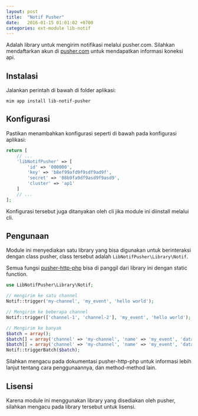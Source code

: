 ```yaml
---
layout: post
title:  "Notif Pusher"
date:   2016-01-15 01:01:02 +0700
categories: ext-module lib-notif
---
```


Adalah library untuk mengirim notifikasi melalui pusher.com. Silahkan
mendaftarkan akun di [pusher.com](https://pusher.com/) untuk mendapatkan
informasi koneksi api.

## Instalasi

Jalankan perintah di bawah di folder aplikasi:

```
mim app install lib-notif-pusher
```

## Konfigurasi

Pastikan menambahkan konfigurasi seperti di bawah pada konfigurasi
aplikasi:

```php
return [
    // ...
    'libNotifPusher' => [
        'id' => '000000',
        'key' => 'b8ef99afd9f9sdf9ad9f',
        'secret' => '08b9fa9df9asd9f9asd9',
        'cluster' => 'ap1'
    ]
    // ...
];
```

Konfigurasi tersebut juga ditanyakan oleh cli jika module ini diinstall
melalui cli.

## Pengunaan

Module ini menyediakan satu library yang bisa digunakan untuk berinteraksi
dengan class pusher, class tersebut adalah `LibNotifPusher\Library\Notif`.

Semua fungsi [pusher-http-php](https://github.com/pusher/pusher-http-php) bisa
di panggil dari library ini dengan static function.

```php
use LibNotifPusher\Library\Notif;

// mengirim ke satu channel
Notif::trigger('my-channel', 'my_event', 'hello world');

// Mengirim ke beberapa channel
Notif::trigger(['channel-1', 'channel-2'], 'my_event', 'hello world');

// Mengirim ke banyak
$batch = array();
$batch[] = array('channel' => 'my-channel', 'name' => 'my_event', 'data' => array('hello' => 'world'));
$batch[] = array('channel' => 'my-channel', 'name' => 'my_event', 'data' => array('myname' => 'bob'));
Notif::triggerBatch($batch);
```

Silahkan mengacu pada dokumentasi pusher-http-php untuk informasi lebih
lanjut tentang cara penggunaannya, dan method-method lain.

## Lisensi

Karena module ini menggunakan library yang disediakan oleh pusher, silahkan
mengacu pada library tersebut untuk lisensi.